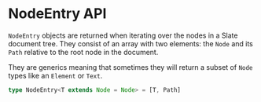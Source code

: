 # NodeEntry API

`NodeEntry` objects are returned when iterating over the nodes in a Slate document tree. They consist of an array with two elements: the `Node` and its `Path` relative to the root node in the document.

They are generics meaning that sometimes they will return a subset of `Node` types like an `Element` or `Text`.

```typescript
type NodeEntry<T extends Node = Node> = [T, Path]
```
